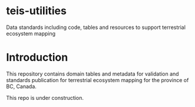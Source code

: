 # teis-utilities
Data standards including code, tables and resources to support terrestrial ecosystem mapping
# Introduction
This repository contains domain tables and metadata for validation and standards publication for terrestrial ecosystem mapping for the province of BC, Canada. 

This repo is under construction.
